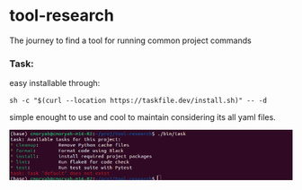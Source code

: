 # tool-research
The journey to find a tool for running common project commands

### Task:

easy installable through:
```console
sh -c "$(curl --location https://taskfile.dev/install.sh)" -- -d
```

simple enought to use and cool to maintain considering its all yaml files.

![alt text](assets/image.png)